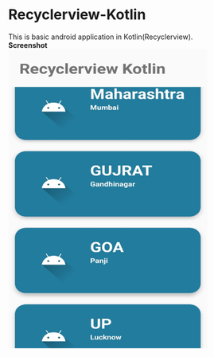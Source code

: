 # Recyclerview-Kotlin
This is basic android application in Kotlin(Recyclerview).<br>
<b>Screenshot</b><br>
<img src="images/ss1.jpeg" width=400 height=600>
